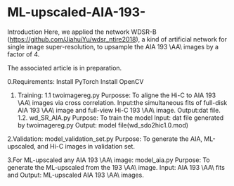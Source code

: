 # ML-upscaled-AIA-193-
Introduction
Here, we applied the network WDSR-B (https://github.com/JiahuiYu/wdsr_ntire2018), a kind of artificial network for single image super-resolution, to  upsample the AIA 193 \AA\ images by a factor of 4. 

The associated  article is in preparation.

0.Requirements:
Install PyTorch
Install OpenCV

1. Training:
1.1     twoimagereg.py
Purposse: To aligne the Hi-C to AIA 193 \AA\ images via cross correlation.
Input:the simultaneous fits  of full-disk AIA 193 \AA\ image and full-view Hi-C 193 \AA\ image.
Output:dat file.
1.2.  wd_SR_AIA.py
Purpose: To train the model
Input: dat file generated by twoimagereg.py
Output: model file(wd_sdo2hic1.0.mod)

2.Validation:
model_validation_set.py
Purpose: To generate the AIA, ML-upscaled, and Hi-C images in validation set.


3.For ML-upscaled any AIA 193 \AA\ image:
model_aia.py
Purpose: To generate the ML-upscaled from the 193 \AA\ image.
Input: AIA 193 \AA\ fits and
Output: ML-upscaled AIA 193 \AA\ images.
